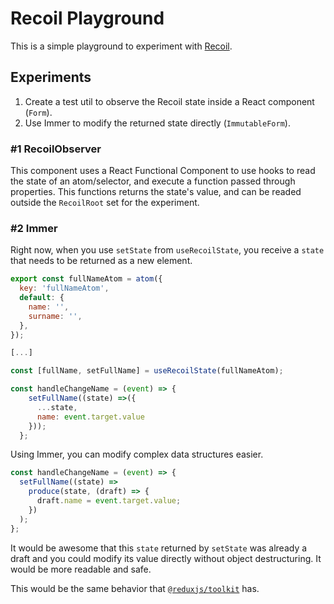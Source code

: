# Recoil Playground

This is a simple playground to experiment with [Recoil](https://recoiljs.org/).

## Experiments

1. Create a test util to observe the Recoil state inside a React component (`Form`).
1. Use Immer to modify the returned state directly (`ImmutableForm`).

### #1 RecoilObserver

This component uses a React Functional Component to use hooks to read the state of an atom/selector, and execute a function passed through properties. This functions returns the state's value, and can be readed outside the `RecoilRoot` set for the experiment.

### #2 Immer

Right now, when you use `setState` from `useRecoilState`, you receive a `state` that needs to be returned as a new element.

```javascript
export const fullNameAtom = atom({
  key: 'fullNameAtom',
  default: {
    name: '',
    surname: '',
  },
});

[...]

const [fullName, setFullName] = useRecoilState(fullNameAtom);

const handleChangeName = (event) => {
    setFullName((state) =>({
      ...state,
      name: event.target.value
    }));
  };
```

Using Immer, you can modify complex data structures easier.

```javascript
const handleChangeName = (event) => {
  setFullName((state) =>
    produce(state, (draft) => {
      draft.name = event.target.value;
    })
  );
};
```

It would be awesome that this `state` returned by `setState` was already a draft and you could modify its value directly without object destructuring. It would be more readable and safe.

This would be the same behavior that [`@reduxjs/toolkit`](https://redux-toolkit.js.org/) has.
